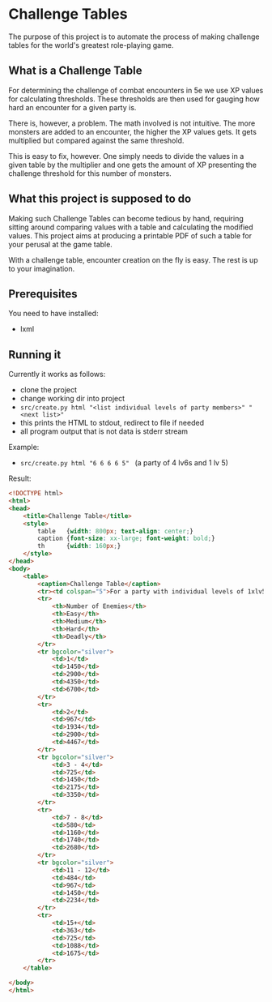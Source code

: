 # Challenge Tables

The purpose of this project is to automate the process of making challenge tables for the world's greatest role-playing game.

## What is a Challenge Table

For determining the challenge of combat encounters in 5e we use XP values for calculating thresholds. These thresholds are then used for gauging how hard an encounter for a given party is.

There is, however, a problem. The math involved is not intuitive. The more monsters are added to an encounter, the higher the XP values gets. It gets multiplied but compared against the same threshold.

This is easy to fix, however. One simply needs to divide the values in a given table by the multiplier and one gets the amount of XP presenting the challenge threshold for this number of monsters.

## What this project is supposed to do

Making such Challenge Tables can become tedious by hand, requiring sitting around comparing values with a table and calculating the modified values. This project aims at producing a printable PDF of such a table for your perusal at the game table.

With a challenge table, encounter creation on the fly is easy. The rest is up to your imagination.

## Prerequisites

You need to have installed:
* lxml

## Running it

Currently it works as follows:

* clone the project
* change working dir into project
* `src/create.py html "<list individual levels of party members>" "<next list>"`
* this prints the HTML to stdout, redirect to file if needed
* all program output that is not data is stderr stream

Example: 

* `src/create.py html "6 6 6 6 5" ` (a party of 4 lv6s and 1 lv 5)

Result:

```html
<!DOCTYPE html>
<html>
<head>
    <title>Challenge Table</title>
    <style>
        table   {width: 800px; text-align: center;}
        caption {font-size: xx-large; font-weight: bold;}
        th      {width: 160px;}
    </style>
</head>
<body>
    <table>
        <caption>Challenge Table</caption>
        <tr><td colspan="5">For a party with individual levels of 1xlv5, 4xlv6</td></tr>
        <tr>
            <th>Number of Enemies</th>
            <th>Easy</th>
            <th>Medium</th>
            <th>Hard</th>
            <th>Deadly</th>
        </tr>
        <tr bgcolor="silver">
            <td>1</td>
            <td>1450</td>
            <td>2900</td>
            <td>4350</td>
            <td>6700</td>
        </tr>
        <tr>
            <td>2</td>
            <td>967</td>
            <td>1934</td>
            <td>2900</td>
            <td>4467</td>
        </tr>
        <tr bgcolor="silver">
            <td>3 - 4</td>
            <td>725</td>
            <td>1450</td>
            <td>2175</td>
            <td>3350</td>
        </tr>
        <tr>
            <td>7 - 8</td>
            <td>580</td>
            <td>1160</td>
            <td>1740</td>
            <td>2680</td>
        </tr>
        <tr bgcolor="silver">
            <td>11 - 12</td>
            <td>484</td>
            <td>967</td>
            <td>1450</td>
            <td>2234</td>
        </tr>
        <tr>
            <td>15+</td>
            <td>363</td>
            <td>725</td>
            <td>1088</td>
            <td>1675</td>
        </tr>
    </table>

</body>
</html>
```


